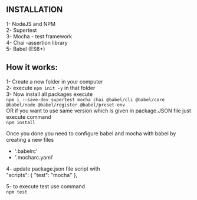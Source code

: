 INSTALLATION 
----------------
1- NodeJS and NPM <br>
2- Supertest <br>
3- Mocha - test framework <br>
4- Chai  -assertion library <br>
5- Babel (ES6+)<br>

How it works: 
-------------
1- Create a new folder in your computer <br>
2- execute  `npm init -y` in that folder <br>
3- Now install all packages execute <br>
`npm i --save-dev supertest mocha chai @babel/cli @babel/core @babel/node @babel/register @babel/preset-env`<br>
OR if you want to use same version which is given in package.JSON file just execute command <br>
`npm install`

Once you done you need to configure babel and mocha with babel by creating a new files <br>
- '.babelrc'
- '.mocharc.yaml'

4- update package.json file script with<br>
  "scripts": {
    "test": "mocha"
  },<br>

5- to execute test use command <br>
`npm test`  